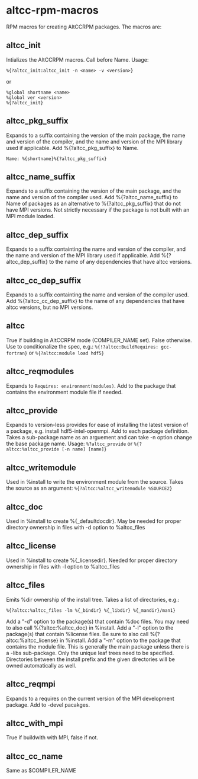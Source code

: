 # altcc-rpm-macros
RPM macros for creating AltCCRPM packages.  The macros are:

## altcc_init
Intializes the AltCCRPM macros.  Call before Name.
Usage:
```
%{?altcc_init:altcc_init -n <name> -v <version>}
```
or
```
%global shortname <name>
%global ver <version>
%{?altcc_init}
```

## altcc_pkg_suffix
Expands to a suffix containing the version of the main package, the name and version of the compiler, and the name and version of the MPI library used if applicable.  Add %{?altcc_pkg_suffix} to Name.
```
Name: %{shortname}%{?altcc_pkg_suffix}
```

## altcc_name_suffix
Expands to a suffix containing the version of the main package, and the name and version of the compiler used.  Add %{?altcc_name_suffix} to Name of packages as an alternative to %{?altcc_pkg_suffix} that do not have MPI versions.  Not strictly necessary if the package is not built with an MPI module loaded.

## altcc_dep_suffix
Expands to a suffix containting the name and version of the compiler, and the name and version of the MPI library used if applicable.  Add %{?altcc_dep_suffix} to the name of any dependencies that have altcc versions.

## altcc_cc_dep_suffix
Expands to a suffix containting the name and version of the compiler used.  Add %{?altcc_cc_dep_suffix} to the name of any dependencies that have altcc versions, but no MPI versions.

## altcc
True if building in AltCCRPM mode (COMPILER_NAME set).  False otherwise.  Use to conditionalize the spec, e.g.: `%{!?altcc:BuildRequires: gcc-fortran}` or `%{?altcc:module load hdf5}`

## altcc_reqmodules
Expands to `Requires: environment(modules)`.  Add to the package that contains the environment module file if needed.

## altcc_provide
Expands to version-less provides for ease of installing the latest version of a package, e.g. install hdf5-intel-openmpi.  Add to each package definition.  Takes a sub-package name as an arguement and can take -n option change the base package name.  Usage: `%?altcc_provide` or `%{?altcc:%altcc_provide [-n name] [name]}`

## altcc_writemodule
Used in %install to write the environment module from the source.  Takes the source as an argument: `%{?altcc:%altcc_writemodule %SOURCE2}`

## altcc_doc
Used in %install to create %{_defaultdocdir}.  May be needed for proper directory ownership in files with -d option to %altcc_files

## altcc_license
Used in %install to create %{_licensedir}.  Needed for proper directory ownership in files with -l option to %altcc_files

## altcc_files
Emits %dir ownership of the install tree.  Takes a list of directories, e.g.:
```
%{?altcc:%altcc_files -lm %{_bindir} %{_libdir} %{_mandir}/man1}
```
Add a "-d" option to the package(s) that contain %doc files.  You may need to also call %{?altcc:%altcc_doc} in %install.
Add a "-l" option to the package(s) that contain %license files.  Be sure to also call %{?altcc:%altcc_license} in %install.
Add a "-m" option to the package that contains the module file.  This is generally the main package unless there is a -libs sub-package.
Only the unique leaf trees need to be specified.  Directories between the install prefix and the given directories will be owned automatically as well.

## altcc_reqmpi
Expands to a requires on the current version of the MPI development package.  Add to -devel pacakges.

## altcc_with_mpi
True if buildwith with MPI, false if not.

## altcc_cc_name
Same as $COMPILER_NAME
